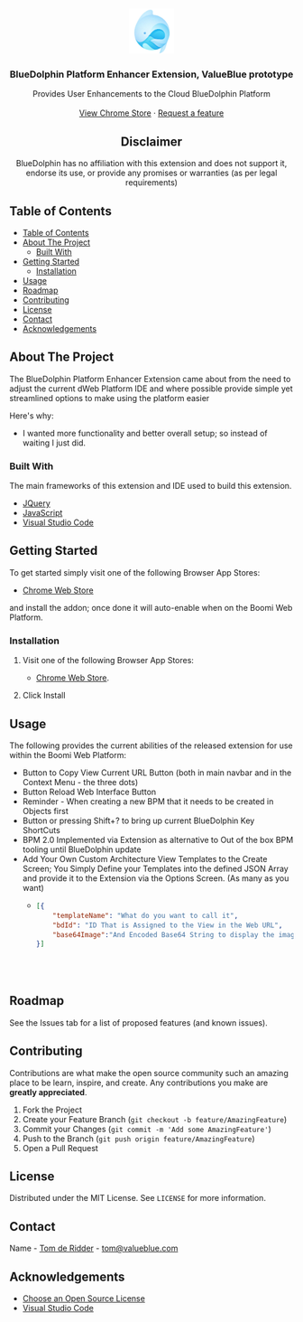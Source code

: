 <br />
<p align="center">
  <a href="logo/Logo.jpg">
    <img src="logo/Logo.jpg" alt="Logo" width="80" height="80">
  </a>

  <h3 align="center">BlueDolphin Platform Enhancer Extension, ValueBlue prototype</h3>

  <p align="center">
    Provides User Enhancements to the Cloud BlueDolphin Platform
    <br />
    <br />
    <a href="https://chrome.google.com/webstore/detail/bluedolphin-platform-enha/hdogaacdiofknhklffbmjcamndidnppa">View Chrome Store</a>
    ·
    <a href="https://github.com/mitchelljfranklin/BlueDolphin-Platform-Enhancer/issues">Request a feature</a>
  </p>
</p>

<h2 align="center">Disclaimer</h2>
  <p align="center">BlueDolphin has no affiliation with this extension and does not support it, endorse its use, or provide any promises or warranties (as per legal requirements)
  </p>

<!-- TABLE OF CONTENTS -->
## Table of Contents

- [Table of Contents](#table-of-contents)
- [About The Project](#about-the-project)
  - [Built With](#built-with)
- [Getting Started](#getting-started)
  - [Installation](#installation)
- [Usage](#usage)
- [Roadmap](#roadmap)
- [Contributing](#contributing)
- [License](#license)
- [Contact](#contact)
- [Acknowledgements](#acknowledgements)



<!-- ABOUT THE PROJECT -->
## About The Project

The BlueDolphin Platform Enhancer Extension came about from the need to adjust the current dWeb Platform IDE and where possible provide simple yet streamlined options to make using the platform easier


Here's why:
* I wanted more functionality and better overall setup; so instead of waiting I just did.



### Built With
The main frameworks of this extension and IDE used to build this extension.
* [JQuery](https://jquery.com)
* [JavaScript](https://www.javascript.com/)
* [Visual Studio Code](https://code.visualstudio.com/)



## Getting Started

To get started simply visit one of the following Browser App Stores:
* [Chrome Web Store](https://chrome.google.com/webstore/detail/bluedolphin-platform-enha/hdogaacdiofknhklffbmjcamndidnppa) 


and install the addon; once done it will auto-enable when on the Boomi Web Platform.


### Installation

1. Visit one of the following Browser App Stores:
   * [Chrome Web Store](https://chrome.google.com/webstore/detail/bluedolphin-platform-enha/hdogaacdiofknhklffbmjcamndidnppa).

2. Click Install


## Usage

The following provides the current abilities of the released extension for use within the Boomi Web Platform:

* Button to Copy View Current URL Button (both in main navbar and in the Context Menu - the three dots)
* Button Reload Web Interface Button
* Reminder - When creating a new BPM that it needs to be created in Objects first
* Button or pressing Shift+? to bring up current BlueDolphin Key ShortCuts
* BPM 2.0 Implemented via Extension as alternative to Out of the box BPM tooling until BlueDolphin update
* Add Your Own Custom Architecture View Templates to the Create Screen; You Simply Define your Templates into the defined JSON Array and provide it to the Extension via the Options Screen. (As many as you want)
  * ```json
    [{
        "templateName": "What do you want to call it",
        "bdId": "ID That is Assigned to the View in the Web URL",
        "base64Image":"And Encoded Base64 String to display the image of the View"
    }]





<!-- ROADMAP -->
## Roadmap

See the Issues tab for a list of proposed features (and known issues).


## Contributing

Contributions are what make the open source community such an amazing place to be learn, inspire, and create. Any contributions you make are **greatly appreciated**.

1. Fork the Project
2. Create your Feature Branch (`git checkout -b feature/AmazingFeature`)
3. Commit your Changes (`git commit -m 'Add some AmazingFeature'`)
4. Push to the Branch (`git push origin feature/AmazingFeature`)
5. Open a Pull Request




## License

Distributed under the MIT License. See `LICENSE` for more information.




## Contact

Name - [Tom de Ridder](https://github.com/crAZiAc) - tom@valueblue.com





<!-- ACKNOWLEDGEMENTS -->
## Acknowledgements
* [Choose an Open Source License](https://choosealicense.com)
* [Visual Studio Code](https://code.visualstudio.com/)

